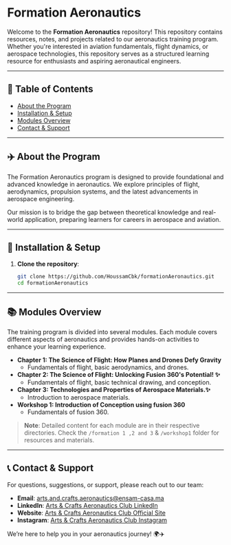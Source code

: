 # Formation Aeronautics

Welcome to the **Formation Aeronautics** repository! 
This repository contains resources, notes, and projects related to our aeronautics training program. Whether you're interested in aviation fundamentals, flight dynamics, or aerospace technologies, this repository serves as a structured learning resource for enthusiasts and aspiring aeronautical engineers.

---

## 📑 Table of Contents

- [About the Program](#about-the-program)
- [Installation & Setup](#installation--setup)
- [Modules Overview](#modules-overview)
- [Contact & Support](#contact--support)

---

## ✈️ About the Program

The Formation Aeronautics program is designed to provide foundational and advanced knowledge in aeronautics. We explore principles of flight, aerodynamics, propulsion systems, and the latest advancements in aerospace engineering.

Our mission is to bridge the gap between theoretical knowledge and real-world application, preparing learners for careers in aerospace and aviation.

---

## 🚀 Installation & Setup

1. **Clone the repository**:
    ```bash
    git clone https://github.com/HoussamCbk/formationAeronautics.git
    cd formationAeronautics
    ```
---

## 📚 Modules Overview

The training program is divided into several modules. Each module covers different aspects of aeronautics and provides hands-on activities to enhance your learning experience.

- **Chapter 1: The Science of Flight: How Planes and Drones Defy Gravity**
  - Fundamentals of flight, basic aerodynamics, and drones.
- **Chapter 2: The Science of Flight: Unlocking Fusion 360's Potential! ✨**
  - Fundamentals of flight, basic technical drawing, and conception.
- **Chapter 3: Technologies and Properties of Aerospace Materials.✨**
  - Introduction to aerospace materials.
- **Workshop 1: Introduction of Conception using fusion 360**
  - Fundamentals of fusion 360.


> **Note**: Detailed content for each module are in their respective directories. Check the `/formation 1 ,2 and 3` & `/workshop1` folder for resources and materials.

---

## 📞 Contact & Support

For questions, suggestions, or support, please reach out to our team:

- **Email**: [arts.and.crafts.aeronautics@ensam-casa.ma](mailto:arts.and.crafts.aeronautics@ensam-casa.ma)
- **LinkedIn**: [Arts & Crafts Aeronautics Club LinkedIn](https://www.linkedin.com/company/71063102)
- **Website**: [Arts & Crafts Aeronautics Club Official Site](https://hub-aeronautics.ensamc.me)
- **Instagram**: [Arts & Crafts Aeronautics Club Instagram](https://www.instagram.com/arts_et_metiers_aeronautics/)

We’re here to help you in your aeronautics journey! 🌍✈️

